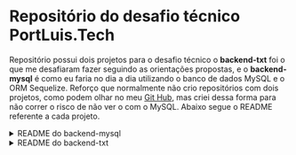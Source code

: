 # Repositório do desafio técnico PortLuis.Tech

Repositório possui dois projetos para o desafio técnico o **backend-txt** foi o que me desafiaram fazer seguindo as orientações propostas, e o **backend-mysql** é como eu faria no dia a dia utilizando o banco de dados MySQL e o ORM Sequelize. Reforço que normalmente não crio repositórios com dois projetos, como podem olhar no meu [Git Hub][Git Hub-url], mas criei dessa forma para não correr o risco de não ver o com o MySQL. Abaixo segue o README referente a cada projeto.

<details>

  <summary>README do backend-mysql</summary>

# backend-mysql

 Repositório possuí projeto desenvolvido para o desafio técnico **PortLuis.tech**, abordando conceitos de `API REST` com CRUD completo utilizando arquitetura Model-Service-Controller (`MSC`), princípios de `POO` e `SOLID`, utilizando `JavaScript`, `express.js`, banco de dados relacional `MySQL`, ORM `Sequelize`, e `docker` para conteinerização.
 Para testes foram usados testes via `Mocha`, `Chai`, `Sinon`.

## Informações adicionais

- Projeto possui ideia de como eu faria a proposta passada, mas utilizando banco de dados MySQL ao invés de arquivos de texto. Reforço que segui o máximo possível o projeto original, mas que se fosse livre, criaria mais tabelas e mais relações para uma melhor organização e padronização.
- Projeto realizado em `JavaScript(es6)`;
- Para testes foram utilizados `Jest`, `Mocha`, `Chai` e `Sinon`;
- Para organização e padronização foi utilizado o `ESLint`;
- Para utilizar o MySQL foi utilizado docker para conteinerização do mesmo;
- Para validação foi utilizado o módulo Node.js [`AJV`](https://ajv.js.org/);
- Utilizei o modulo `fs` em sua versão assíncrona para não ter nenhum tipo de atraso na resposta. Coloquei uma resposta e uma criação de arquivo conforme a proposta inicial;
- Foi utilizadoCommonJS ao invés de ES6, por conta do Sequelize, funciona com uma melhor organização.

## Linguagens e ferramentas usadas

[![Git][Git-logo]][Git-url]
[![ESLint][ESLint-logo]][ESLint-url]
[![JavaScript][JavaScript-logo]][JavaScript-url]
[![NodeJS][NodeJS-logo]][NodeJS-url]
[![Jest][Jest-logo]][Jest-url]
[![Mocha][Mocha-logo]][Mocha-url]
[![Chai][Chai-logo]][Chai-url]
[![Sinon][Sinon-logo]][Sinon-url]
[![Express][Express-logo]][Express-url]
[![Docker][Docker-logo]][Docker-url]
[![MySQL][MySQL-logo]][MySQL-url]
[![Sequelize][Sequelize-logo]][Sequelize-url]
[![Solid][Solid-logo]][Solid-url]
[![Nodemon][Nodemon-logo]][Nodemon-url]
[![.ENV][.ENV-logo]][.ENV-url]
[![AJV][AJV-logo]][AJV-url]

## O que foi desenvolvido

Neste projeto, implementei uma API REST com CRUD, na qual é possível cadastrar notas e pedidos e resgatar notas, pedidos e itens pendentes.

## Variáveis de Ambiente

Para rodar esse projeto, atente-se as variáveis de ambiente no seu .env. Existe um arquivo `.env.example` com as instruções de configurações. Só basta alterar a senha (password), para a senha do seu mysql e caso esteja usando o docker-compose a senha já está informada.

## Instruções para instalar e rodar

1. Clone o repo:

    ```bash
    git clone git@github.com:Ludson96/desafio-portlouis-tech.git
    ```

1. Entre na pasta do repositório que você acabou de clonar:

    ```bash
    cd desafio-portlouis-tech/backend-mysql/
    ```

1. Instale as dependências:

    ```bash
    npm install
    ```

1. Caso queira não tenha mysql instalado tem um arquivo `docker-compose.yml` que conteineriza o mysql, para utiliza-lo basta executar o comando abaixo (ele executa na porta padrão 3306, caso tenha instalado localmente pode ter conflito):

    ```bash
    docker-compose up -d 
    ```

1. Caso queira rodar os testes utilize o comando (por conta dos projetos da Trybe e de outro desafio técnico não deu para fazer todos os testes, mas reforço que tenho conhecimento para realizá-los):

    ```bash
    npm test ou npm test <nome do arquivo de teste>
    ```

1. Utilize algum cliente de teste de API, eu utilizei o [Thunder Client](https://www.thunderclient.com/)

1. Será criado 3 arquivos de texto na pasta `src/database/data`:

- `allNotas.txt` - arquivo com todas as notas;
- `allPedidos.txt` - arquivo com todos os pedidos;
- `pedidosPendentes.txt` - arquivo final com pedidos pendentes, esse é o arquivo final e o **objetivo da aplicação**.

## Diagrama ER

<center>

![Diagrama de relacionamentos das tabelas](Diagrama.jpeg)

</center>

## Endpoints

Abaixo você pode conferir um detalhamento dos endpoints utilizados no projeto. Para realizar as requisições HTTP e consultar o comportamento de cada endpoint, você pode utilizar a extensão [Thunder Client](https://www.thunderclient.com/).

> **OBS: Caso utilize a extensão thunder client no vscode, importe o arquivo `collection_PortLouis.tech.json` que está na raiz do projeto, ele já possui os endpoints cadastrados.**

<details>

  <summary><strong>Pedidos</strong></summary>

### GET /pedido

- Retorna todos os pedidos registrados no banco de dados.
- URL: `http://localhost:PORT/pedido`

### POST /pedido

- Adiciona um novo pedido ao banco de dados.
- URL: `http://localhost:PORT/pedido`
- O corpo da requisição deve seguir o formato abaixo:

``` bash
{
  "cliente": "Fulano10",
  "itensPedido":[
    {
    "numeroItem": 1,
    "codigoProduto": "K22",
    "quantidadeProduto": 10,
    "valorUnitarioProduto": 10.00
    }
  ]
}
```

</details>

<details>

  <summary><strong>Notas</strong></summary>

### GET /nota

- Retorna todas as notas registrados no banco de dados.
- URL: `http://localhost:PORT/nota`

### POST /nota

- Adiciona uma nova nota ao banco de dados.
- URL: `http://localhost:PORT/nota`
- O corpo da requisição deve seguir o formato abaixo:

``` bash
{
  "vendedor": "Fulano1",
  "itensNota":[
    {
    "idPedido": 1,
    "numeroItem": 1,
    "quantidadeProduto": 1
    }
  ]
}
```

</details>

<details>

  <summary><strong>Pedidos Pendentes</strong></summary>

### GET /pendente

- Retorna todos os pedidos pendentes registrados no banco de dados.
- URL: `http://localhost:PORT/pendentes`

</details>

  </details>

  <details>

  ---

  </br>

  <summary>README do backend-txt</summary>

# backend-txt

 Repositório possuí projeto desenvolvido para o desafio técnico **PortLuis.tech**, abordando conceitos de `JavaScript`, `es6`, testes com `Node.js` e módulos.

## Informações adicionais

- Projeto realizado em `JavaScript(es6)`;
- Para testes foram utilizados o `Jest`;
- Para organização e padronização foi utilizado o `ESLint`;
- Para validação foi utilizado o módulo Node.js [`Joi`](https://joi.dev/api/?v=17.9.1);
- Utilizei o modulo `fs` em sua versão síncrona. No entanto, a versão síncrona do fs é mais simples de usar em casos em que não é necessário lidar com um grande volume de operações de leitura/escrita de arquivos, visando um melhor entendimento do código. E por isso ela foi escolhida.

## Linguagens e ferramentas usadas

[![Git][Git-logo]][Git-url]
[![ESLint][ESLint-logo]][ESLint-url]
[![JavaScript][JavaScript-logo]][JavaScript-url]
[![NodeJS][NodeJS-logo]][NodeJS-url]
[![Jest][Jest-logo]][Jest-url]

## O que foi desenvolvido

Neste projeto, implementei um programa cuja execução cruza pedidos e notas gerando uma listagem de pedidos pendentes.

## Instruções para instalar e rodar

1. Clone o repo:

    ```bash
    git clone git@github.com:Ludson96/desafio-portlouis-tech.git
    ```

1. Entre na pasta do repositório que você acabou de clonar:

    ```bash
    cd desafio-portlouis-tech/backend-txt/
    ```

1. Instale as dependências:

    ```bash
    npm install
    ```

1. Caso queira rodar os testes utilize o comando (o console.error é para melhor visualização):

    ```bash
    npm test ou npm test <nome do arquivo de teste>
    ```

1. Inicie a aplicação com o comando:

    ```bash
    npm start
    ```

1. Será criado 4 arquivos de texto, sendo eles:

- `allNotas.txt` - arquivo com todas as notas;
- `allPedidos.txt` - arquivo com todos os pedidos;
- `itensPendentes.txt` - arquivo com itensPendentes;
- `pedidosPendentes.txt` - arquivo final com pedidos pendentes, esse é o arquivo final e o **objetivo da aplicação**.

</details>

[Git Hub-url]: https://github.com/Ludson96
[Git-logo]: https://img.shields.io/badge/git-%23F05033.svg?style=for-the-badge&logo=git&logoColor=white
[Git-url]: https://git-scm.com
[ESLint-logo]: https://img.shields.io/badge/ESLint-4B3263?style=for-the-badge&logo=eslint&logoColor=white
[ESLint-url]: https://eslint.org/
[JavaScript-logo]: https://img.shields.io/badge/javascript-%23323330.svg?style=for-the-badge&logo=javascript&logoColor=%23F7DF1E
[JavaScript-url]: https://www.javascript.com/
[NodeJS-logo]: https://img.shields.io/badge/node.js-6DA55F?style=for-the-badge&logo=node.js&logoColor=white
[NodeJS-url]: https://nodejs.org/en
[Jest-logo]: https://img.shields.io/badge/-jest-%23C21325?style=for-the-badge&logo=jest&logoColor=white
[Jest-url]: https://jestjs.io
[.ENV-logo]: https://img.shields.io/badge/.ENV-ECD53F?logo=dotenv&logoColor=000&style=for-the-badge
[.ENV-url]: https://www.npmjs.com/package/dotenv
[Docker-logo]: https://img.shields.io/badge/docker-%230db7ed.svg?style=for-the-badge&logo=docker&logoColor=white
[Docker-url]: https://www.docker.com
[MySQL-logo]: https://img.shields.io/badge/mysql-%2300f.svg?style=for-the-badge&logo=mysql&logoColor=white
[MySQL-url]: https://www.mysql.com
[Sequelize-logo]: https://img.shields.io/badge/Sequelize-52B0E7?style=for-the-badge&logo=Sequelize&logoColor=white
[Sequelize-url]: https://sequelize.org
[Express-logo]: https://img.shields.io/badge/express.js-%23404d59.svg?style=for-the-badge&logo=express&logoColor=%2361DAFB
[Express-url]: https://expressjs.com
[Mocha-logo]: https://img.shields.io/badge/-mocha-%238D6748?style=for-the-badge&logo=mocha&logoColor=white
[Mocha-url]: https://mochajs.org
[Nodemon-logo]: https://img.shields.io/badge/Nodemon-76D04B?logo=nodemon&logoColor=fff&style=for-the-badge
[Nodemon-url]: https://www.npmjs.com/package/nodemon
[Chai-logo]: https://img.shields.io/badge/Chai-A30701?logo=chai&logoColor=fff&style=for-the-badge
[Chai-url]: https://www.chaijs.com
[Solid-url]: https://pt.wikipedia.org/wiki/SOLID
[Solid-logo]: https://img.shields.io/badge/Solid-2c4f7c?style=for-the-badge&logo=solid&logoColor=c8c9cb
[Sinon-logo]: https://img.shields.io/badge/sinon.js-323330?style=for-the-badge&logo=sinon
[Sinon-url]: https://www.npmjs.com/package/sinon
[AJV-logo]: https://img.shields.io/badge/Ajv-23C8D2.svg?style=for-the-badge&logo=Ajv&logoColor=white
[AJV-url]: https://ajv.js.org/
